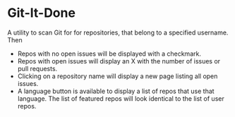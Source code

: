 # Git-It-Done

A utility to scan Git for for repositories, that belong to a specified username.  Then
* Repos with no open issues will be displayed with a checkmark.
* Repos with open issues will display an X with the number of issues or pull requests.
* Clicking on a repository name will display a new page listing all open issues.
* A language button is available to display a list of repos that use that language.  The list of featured repos will look identical to the list of user repos.